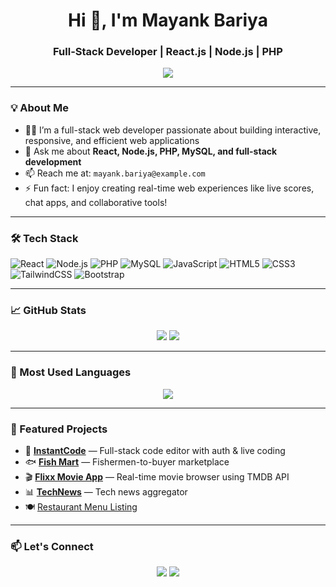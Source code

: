 <h1 align="center">Hi 👋, I'm Mayank Bariya</h1>
<h3 align="center">Full-Stack Developer | React.js | Node.js | PHP</h3>

<p align="center">
  <img src="https://readme-typing-svg.herokuapp.com?font=Fira+Code&duration=3000&pause=1000&color=00FFB0&center=true&vCenter=true&width=435&lines=Passionate+Web+Developer;React.js+%7C+Node.js+%7C+PHP;Let's+build+something+amazing!">
</p>

---

### 💡 About Me

- 👨‍💻 I’m a full-stack web developer passionate about building interactive, responsive, and efficient web applications  
- 💬 Ask me about **React, Node.js, PHP, MySQL, and full-stack development**  
- 📫 Reach me at: `mayank.bariya@example.com`  
- ⚡ Fun fact: I enjoy creating real-time web experiences like live scores, chat apps, and collaborative tools!


---

### 🛠️ Tech Stack

![React](https://img.shields.io/badge/-React-black?style=flat-square&logo=react)
![Node.js](https://img.shields.io/badge/-Node.js-black?style=flat-square&logo=node.js)
![PHP](https://img.shields.io/badge/-PHP-777BB4?style=flat-square&logo=php)
![MySQL](https://img.shields.io/badge/-MySQL-black?style=flat-square&logo=mysql)
![JavaScript](https://img.shields.io/badge/-JavaScript-black?style=flat-square&logo=javascript)
![HTML5](https://img.shields.io/badge/-HTML5-black?style=flat-square&logo=html5)
![CSS3](https://img.shields.io/badge/-CSS3-black?style=flat-square&logo=css3)
![TailwindCSS](https://img.shields.io/badge/-TailwindCSS-38B2AC?style=flat-square&logo=tailwind-css)
![Bootstrap](https://img.shields.io/badge/-Bootstrap-563D7C?style=flat-square&logo=bootstrap)

---

### 📈 GitHub Stats

<p align="center">
  <img src="https://github-readme-stats.vercel.app/api?username=mkbariya&show_icons=true&theme=tokyonight" />
  <img src="https://github-readme-streak-stats.herokuapp.com?user=mkbariya&theme=tokyonight" />
</p>

---

### 🧠 Most Used Languages

<p align="center">
  <img src="https://github-readme-stats.vercel.app/api/top-langs/?username=mkbariya&layout=compact&theme=tokyonight" />
</p>

---

### 📎 Featured Projects

- 🎯 [**InstantCode**](https://github.com/mkbariya/instantcode) — Full-stack code editor with auth & live coding  
- 🐟 [**Fish Mart**](http://fishmart.infinityfreeapp.com/) — Fishermen-to-buyer marketplace  
- 🎬 [**Flixx Movie App**](https://github.com/mkbariya/flixx-movie) — Real-time movie browser using TMDB API  
- 📊 [**TechNews**](https://github.com/mkbariya/technews) — Tech news aggregator  
- 🍽️ [Restaurant Menu Listing](https://github.com/mkbariya/restaurant-menu)

---

### 📫 Let's Connect

<p align="center">
  <a href="https://linkedin.com/in/yourlinkedin"><img src="https://img.shields.io/badge/-LinkedIn-blue?style=flat-square&logo=Linkedin&logoColor=white"/></a>
  <a href="mailto:mayank.bariya@example.com"><img src="https://img.shields.io/badge/-Gmail-D14836?style=flat-square&logo=Gmail&logoColor=white"/></a>
</p>
